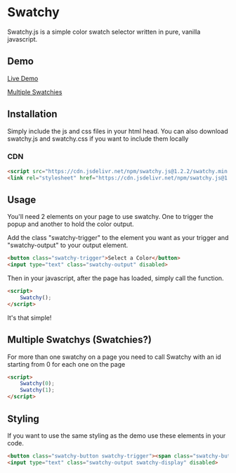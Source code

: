 # Swatchy

Swatchy.js is a simple color swatch selector written in pure, vanilla javascript. 

## Demo

[Live Demo](https://seanmckenzie428.github.io/swatchy.js/demo.html)

[Multiple Swatchies](https://seanmckenzie428.github.io/swatchy.js/two-swatchies.html)

## Installation

Simply include the js and css files in your html head. You can also download swatchy.js and swatchy.css if you want to include them locally

### CDN

```html
<script src="https://cdn.jsdelivr.net/npm/swatchy.js@1.2.2/swatchy.min.js"></script>
<link rel="stylesheet" href="https://cdn.jsdelivr.net/npm/swatchy.js@1.2.2/swatchy.min.css">
```

## Usage

You'll need 2 elements on your page to use swatchy. One to trigger the popup and another to hold the color output.

Add the class "swatchy-trigger" to the element you want as your trigger and "swatchy-output" to your output element.

```html
<button class="swatchy-trigger">Select a Color</button>
<input type="text" class="swatchy-output" disabled>
```

Then in your javascript, after the page has loaded, simply call the function.

```html
<script>
    Swatchy();
</script>
```

It's that simple!

## Multiple Swatchys (Swatchies?)

For more than one swatchy on a page you need to call Swatchy with an id starting from 0 for each one on the page

```html
<script>
    Swatchy(0);
    Swatchy(1);
</script>
```


## Styling

If you want to use the same styling as the demo use these elements in your code.

```html
<button class="swatchy-button swatchy-trigger"><span class="swatchy-button-top">Select a Color</span></button>
<input type="text" class="swatchy-output swatchy-display" disabled>
```
